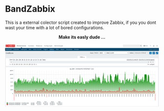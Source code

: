 # BandZabbix


This is a external colector script created to improve Zabbix, if you you dont wast your time with a lot of bored configurations.
<div align="center"><b>Make its easly dude ...</b></div>

![Screenshot](zabbix1.png)

